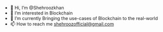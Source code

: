 - 👋 Hi, I’m @Shehroozkhan
- 👀 I’m interested in Blockchain
- 🌱 I’m currently Bringing the use-cases of Blockchain to the real-world
- 📫 How to reach me shehroozofficial@gmail.com

<!---
Shehroozkhan/Shehroozkhan is a ✨ special ✨ repository because its `README.md` (this file) appears on your GitHub profile.
You can click the Preview link to take a look at your changes.
--->
